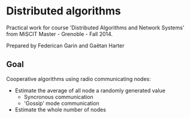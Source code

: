 Distributed algorithms
======================

Practical work for course 'Distributed Algorithms and Network Systems' from
MiSCIT Master - Grenoble - Fall 2014.

Prepared by Federican Garin and Gaëtan Harter

Goal
----

Cooperative algorithms using radio communicating nodes:

* Estimate the average of all node a randomly generated value
    * Syncronous communication
    * 'Gossip' mode communication
* Estimate the whole number of nodes


